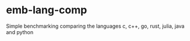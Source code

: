 # emb-lang-comp
Simple benchmarking comparing the languages c, c++, go, rust, julia, java and python
